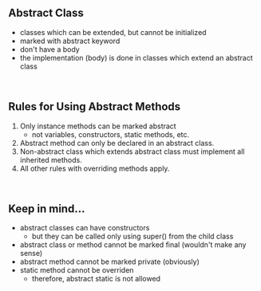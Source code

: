 ## Abstract Class
- classes which can be extended, but cannot be initialized
- marked with abstract keyword
- don't have a body
- the implementation (body) is done in classes which extend an abstract class

<br/>

## Rules for Using Abstract Methods
1. Only instance methods can be marked abstract 
   - not variables, constructors, static methods, etc.
2. Abstract method can only be declared in an abstract class.
3. Non-abstract class which extends abstract class must implement all inherited
   methods.
4. All other rules with overriding methods apply.

<br/>

## Keep in mind...
- abstract classes can have constructors
  - but they can be called only using super() from the child class
- abstract class or method cannot be marked final (wouldn't make any sense)
- abstract method cannot be marked private (obviously)
- static method cannot be overriden
  - therefore, abstract static is not allowed
